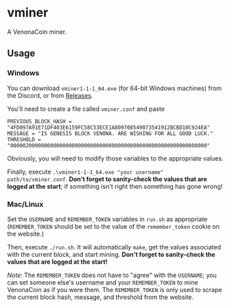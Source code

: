 # vminer

A VenonaCoin miner.

## Usage

### Windows

You can download `vminer1-1-1_64.exe` (for 64-bit Windows machines) from the
Discord, or from [Releases](https://github.com/bcgeocaching/vminer/releases).

You'll need to create a file called `vminer.conf` and paste

```
PREVIOUS_BLOCK_HASH = "4FD097A91E71DF403E6159FC58C53ECE1A809708549073541912BCBD10C924EA"
MESSAGE = "IS GENESIS BLOCK VENONA. ARE WISHING FOR ALL GOOD LUCK."
THRESHOLD = "0000020000000000000000000000000000000000000000000000000000000000"
```

Obviously, you will need to modify those variables to the appropriate values.

Finally, execute `.\vminer1-1-1_64.exe "your username" path/to/vminer.conf`.
**Don't forget to sanity-check the values that are logged at the start**; if
something isn't right then something has gone wrong!

### Mac/Linux

Set the `USERNAME` and `REMEMBER_TOKEN` variables in `run.sh` as appropriate
(`REMEMBER_TOKEN` should be set to the value of the `remember_token` cookie
on the website.)

Then, execute `./run.sh`. It will automatically `make`, get the values
associated with the current block, and start mining. **Don't forget to
sanity-check the values that are logged at the start!**

*Note*: The `REMEMBER_TOKEN` does not have to "agree" with the `USERNAME`; you
can set someone else's username and your `REMEMBER_TOKEN` to mine VenonaCoin as
if you were them. The `REMEMBER_TOKEN` is only used to scrape the current
block hash, message, and threshold from the website.

